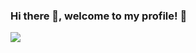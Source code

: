### Hi there 👋, welcome to my profile! 🥳

![](https://komarev.com/ghpvc/?username=medamine980&abbreviated=true&style=plastic)